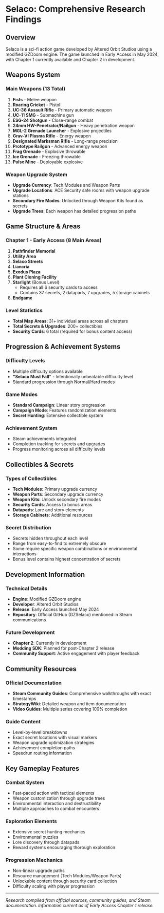 # Selaco: Comprehensive Research Findings

## Overview
Selaco is a sci-fi action game developed by Altered Orbit Studios using a modified GZDoom engine. The game launched in Early Access in May 2024, with Chapter 1 currently available and Chapter 2 in development.

## Weapons System

### Main Weapons (13 Total)
1. **Fists** - Melee weapon
2. **Roaring Cricket** - Pistol
3. **UC-36 Assault Rifle** - Primary automatic weapon
4. **UC-11 SMG** - Submachine gun
5. **ESG-24 Shotgun** - Close-range combat
6. **24mm HW-Penetrator/Nailgun** - Heavy penetration weapon
7. **MGL-2 Grenade Launcher** - Explosive projectiles
8. **Grav-VI Plasma Rifle** - Energy weapon
9. **Designated Marksman Rifle** - Long-range precision
10. **Prototype Railgun** - Advanced energy weapon
11. **Frag Grenade** - Explosive throwable
12. **Ice Grenade** - Freezing throwable
13. **Pulse Mine** - Deployable explosive

### Weapon Upgrade System
- **Upgrade Currency**: Tech Modules and Weapon Parts
- **Upgrade Locations**: ACE Security safe rooms with weapon upgrade stations
- **Secondary Fire Modes**: Unlocked through Weapon Kits found as secrets
- **Upgrade Trees**: Each weapon has detailed progression paths

## Game Structure & Areas

### Chapter 1 - Early Access (8 Main Areas)
1. **Pathfinder Memorial**
2. **Utility Area** 
3. **Selaco Streets**
4. **Liancria**
5. **Exodus Plaza**
6. **Plant Cloning Facility**
7. **Starlight** (Bonus Level)
   - Requires all 6 security cards to access
   - Contains 37 secrets, 2 datapads, 7 upgrades, 5 storage cabinets
8. **Endgame**

### Level Statistics
- **Total Map Areas**: 31+ individual areas across all chapters
- **Total Secrets & Upgrades**: 200+ collectibles
- **Security Cards**: 6 total (required for bonus content access)

## Progression & Achievement Systems

### Difficulty Levels
- Multiple difficulty options available
- **"Selaco Must Fall"** - Intentionally unbeatable difficulty level
- Standard progression through Normal/Hard modes

### Game Modes
- **Standard Campaign**: Linear story progression
- **Campaign Mode**: Features randomization elements
- **Secret Hunting**: Extensive collectible system

### Achievement System
- Steam achievements integrated
- Completion tracking for secrets and upgrades
- Progress monitoring across all difficulty levels

## Collectibles & Secrets

### Types of Collectibles
- **Tech Modules**: Primary upgrade currency
- **Weapon Parts**: Secondary upgrade currency  
- **Weapon Kits**: Unlock secondary fire modes
- **Security Cards**: Access to bonus areas
- **Datapads**: Lore and story elements
- **Storage Cabinets**: Additional resources

### Secret Distribution
- Secrets hidden throughout each level
- Range from easy-to-find to extremely obscure
- Some require specific weapon combinations or environmental interactions
- Bonus level contains highest concentration of secrets

## Development Information

### Technical Details
- **Engine**: Modified GZDoom engine
- **Developer**: Altered Orbit Studios
- **Release**: Early Access launched May 2024
- **Repository**: Official GitHub (GZSelaco) mentioned in Steam communications

### Future Development
- **Chapter 2**: Currently in development
- **Modding SDK**: Planned for post-Chapter 2 release
- **Community Support**: Active engagement with player feedback

## Community Resources

### Official Documentation
- **Steam Community Guides**: Comprehensive walkthroughs with exact timestamps
- **StrategyWiki**: Detailed weapon and item documentation
- **Video Guides**: Multiple series covering 100% completion

### Guide Content
- Level-by-level breakdowns
- Exact secret locations with visual markers
- Weapon upgrade optimization strategies
- Achievement completion paths
- Speedrun routing information

## Key Gameplay Features

### Combat System
- Fast-paced action with tactical elements
- Weapon customization through upgrade trees
- Environmental interaction and destructibility
- Multiple approaches to combat encounters

### Exploration Elements
- Extensive secret hunting mechanics
- Environmental puzzles
- Lore discovery through datapads
- Reward systems encouraging thorough exploration

### Progression Mechanics
- Non-linear upgrade paths
- Resource management (Tech Modules/Weapon Parts)
- Unlockable content through security card collection
- Difficulty scaling with player progression

---

*Research compiled from official sources, community guides, and Steam documentation. Information current as of Early Access Chapter 1 release.*